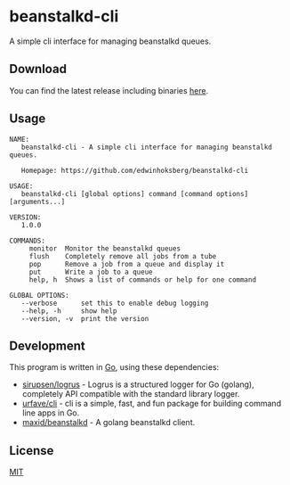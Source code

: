 # beanstalkd-cli
A simple cli interface for managing beanstalkd queues.

## Download
You can find the latest release including binaries [here](https://github.com/EdwinHoksberg/beanstalkd-cli/releases/latest).

## Usage
```
NAME:
   beanstalkd-cli - A simple cli interface for managing beanstalkd queues.

   Homepage: https://github.com/edwinhoksberg/beanstalkd-cli

USAGE:
   beanstalkd-cli [global options] command [command options] [arguments...]

VERSION:
   1.0.0

COMMANDS:
     monitor  Monitor the beanstalkd queues
     flush    Completely remove all jobs from a tube
     pop      Remove a job from a queue and display it
     put      Write a job to a queue
     help, h  Shows a list of commands or help for one command

GLOBAL OPTIONS:
   --verbose      set this to enable debug logging
   --help, -h     show help
   --version, -v  print the version
```

## Development
This program is written in [Go](https://golang.org/), using these dependencies:
- [sirupsen/logrus](https://github.com/sirupsen/logrus) - Logrus is a structured logger for Go (golang), completely API compatible with the standard library logger.
- [urfave/cli](https://github.com/urfave/cli) - cli is a simple, fast, and fun package for building command line apps in Go.
- [maxid/beanstalkd](https://github.com/maxid/beanstalkd) - A golang beanstalkd client.

## License
[MIT](LICENSE.md)
